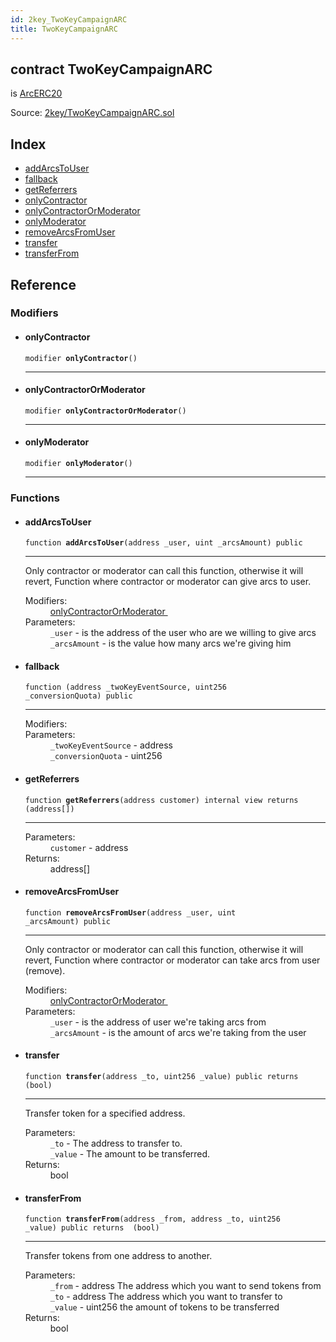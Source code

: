 ```yaml
---
id: 2key_TwoKeyCampaignARC
title: TwoKeyCampaignARC
---
```


<div class="contract-doc"><div class="contract"><h2 class="contract-header"><span class="contract-kind">contract</span> TwoKeyCampaignARC</h2><p class="base-contracts"><span>is</span> <a href="2key_ArcERC20.html">ArcERC20</a></p><div class="source">Source: <a href="git+https://github.com/2keynet/web3-alpha/blob/v0.0.3/contracts/2key/TwoKeyCampaignARC.sol" target="_blank">2key/TwoKeyCampaignARC.sol</a></div></div><div class="index"><h2>Index</h2><ul><li><a href="2key_TwoKeyCampaignARC.html#addArcsToUser">addArcsToUser</a></li><li><a href="2key_TwoKeyCampaignARC.html#">fallback</a></li><li><a href="2key_TwoKeyCampaignARC.html#getReferrers">getReferrers</a></li><li><a href="2key_TwoKeyCampaignARC.html#onlyContractor">onlyContractor</a></li><li><a href="2key_TwoKeyCampaignARC.html#onlyContractorOrModerator">onlyContractorOrModerator</a></li><li><a href="2key_TwoKeyCampaignARC.html#onlyModerator">onlyModerator</a></li><li><a href="2key_TwoKeyCampaignARC.html#removeArcsFromUser">removeArcsFromUser</a></li><li><a href="2key_TwoKeyCampaignARC.html#transfer">transfer</a></li><li><a href="2key_TwoKeyCampaignARC.html#transferFrom">transferFrom</a></li></ul></div><div class="reference"><h2>Reference</h2><div class="modifiers"><h3>Modifiers</h3><ul><li><div class="item modifier"><span id="onlyContractor" class="anchor-marker"></span><h4 class="name">onlyContractor</h4><div class="body"><code class="signature">modifier <strong>onlyContractor</strong><span>() </span></code><hr/></div></div></li><li><div class="item modifier"><span id="onlyContractorOrModerator" class="anchor-marker"></span><h4 class="name">onlyContractorOrModerator</h4><div class="body"><code class="signature">modifier <strong>onlyContractorOrModerator</strong><span>() </span></code><hr/></div></div></li><li><div class="item modifier"><span id="onlyModerator" class="anchor-marker"></span><h4 class="name">onlyModerator</h4><div class="body"><code class="signature">modifier <strong>onlyModerator</strong><span>() </span></code><hr/></div></div></li></ul></div><div class="functions"><h3>Functions</h3><ul><li><div class="item function"><span id="addArcsToUser" class="anchor-marker"></span><h4 class="name">addArcsToUser</h4><div class="body"><code class="signature">function <strong>addArcsToUser</strong><span>(address _user, uint _arcsAmount) </span><span>public </span></code><hr/><div class="description"><p>Only contractor or moderator can call this function, otherwise it will revert, Function where contractor or moderator can give arcs to user.</p></div><dl><dt><span class="label-modifiers">Modifiers:</span></dt><dd><a href="2key_TwoKeyCampaignARC.html#onlyContractorOrModerator">onlyContractorOrModerator </a></dd><dt><span class="label-parameters">Parameters:</span></dt><dd><div><code>_user</code> - is the address of the user who are we willing to give arcs</div><div><code>_arcsAmount</code> - is the value how many arcs we&#x27;re giving him</div></dd></dl></div></div></li><li><div class="item function"><span id="fallback" class="anchor-marker"></span><h4 class="name">fallback</h4><div class="body"><code class="signature">function <strong></strong><span>(address _twoKeyEventSource, uint256 _conversionQuota) </span><span>public </span></code><hr/><dl><dt><span class="label-modifiers">Modifiers:</span></dt><dd></dd><dt><span class="label-parameters">Parameters:</span></dt><dd><div><code>_twoKeyEventSource</code> - address</div><div><code>_conversionQuota</code> - uint256</div></dd></dl></div></div></li><li><div class="item function"><span id="getReferrers" class="anchor-marker"></span><h4 class="name">getReferrers</h4><div class="body"><code class="signature">function <strong>getReferrers</strong><span>(address customer) </span><span>internal </span><span>view </span><span>returns  (address[]) </span></code><hr/><dl><dt><span class="label-parameters">Parameters:</span></dt><dd><div><code>customer</code> - address</div></dd><dt><span class="label-return">Returns:</span></dt><dd>address[]</dd></dl></div></div></li><li><div class="item function"><span id="removeArcsFromUser" class="anchor-marker"></span><h4 class="name">removeArcsFromUser</h4><div class="body"><code class="signature">function <strong>removeArcsFromUser</strong><span>(address _user, uint _arcsAmount) </span><span>public </span></code><hr/><div class="description"><p>Only contractor or moderator can call this function, otherwise it will revert, Function where contractor or moderator can take arcs from user (remove).</p></div><dl><dt><span class="label-modifiers">Modifiers:</span></dt><dd><a href="2key_TwoKeyCampaignARC.html#onlyContractorOrModerator">onlyContractorOrModerator </a></dd><dt><span class="label-parameters">Parameters:</span></dt><dd><div><code>_user</code> - is the address of user we&#x27;re taking arcs from</div><div><code>_arcsAmount</code> - is the amount of arcs we&#x27;re taking from the user</div></dd></dl></div></div></li><li><div class="item function"><span id="transfer" class="anchor-marker"></span><h4 class="name">transfer</h4><div class="body"><code class="signature">function <strong>transfer</strong><span>(address _to, uint256 _value) </span><span>public </span><span>returns  (bool) </span></code><hr/><div class="description"><p>Transfer token for a specified address.</p></div><dl><dt><span class="label-parameters">Parameters:</span></dt><dd><div><code>_to</code> - The address to transfer to.</div><div><code>_value</code> - The amount to be transferred.</div></dd><dt><span class="label-return">Returns:</span></dt><dd>bool</dd></dl></div></div></li><li><div class="item function"><span id="transferFrom" class="anchor-marker"></span><h4 class="name">transferFrom</h4><div class="body"><code class="signature">function <strong>transferFrom</strong><span>(address _from, address _to, uint256 _value) </span><span>public </span><span>returns  (bool) </span></code><hr/><div class="description"><p>Transfer tokens from one address to another.</p></div><dl><dt><span class="label-parameters">Parameters:</span></dt><dd><div><code>_from</code> - address The address which you want to send tokens from</div><div><code>_to</code> - address The address which you want to transfer to</div><div><code>_value</code> - uint256 the amount of tokens to be transferred</div></dd><dt><span class="label-return">Returns:</span></dt><dd>bool</dd></dl></div></div></li></ul></div></div></div>
